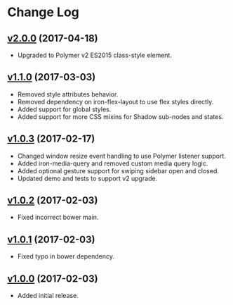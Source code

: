 # Change Log

## [v2.0.0](https://github.com/arsnebula/nebula-sidebar-layout/releases/tag/v2.0.0) (2017-04-18)

- Upgraded to Polymer v2 ES2015 class-style element.

## [v1.1.0](https://github.com/arsnebula/nebula-sidebar-layout/releases/tag/v1.1.0) (2017-03-03)

- Removed style attributes behavior.
- Removed dependency on iron-flex-layout to use flex styles directly.
- Added support for global styles.
- Added support for more CSS mixins for Shadow sub-nodes and states.

## [v1.0.3](https://github.com/arsnebula/nebula-sidebar-layout/releases/tag/v1.0.3) (2017-02-17)

- Changed window resize event handling to use Polymer listener support.
- Added iron-media-query and removed custom media query logic.
- Added optional gesture support for swiping sidebar open and closed.
- Updated demo and tests to support v2 upgrade.

## [v1.0.2](https://github.com/arsnebula/nebula-sidebar-layout/releases/tag/v1.0.2) (2017-02-03)

- Fixed incorrect bower main.

## [v1.0.1](https://github.com/arsnebula/nebula-sidebar-layout/releases/tag/v1.0.1) (2017-02-03)

- Fixed typo in bower dependency.

## [v1.0.0](https://github.com/arsnebula/nebula-sidebar-layout/releases/tag/v1.0.0) (2017-02-03)

- Added initial release.